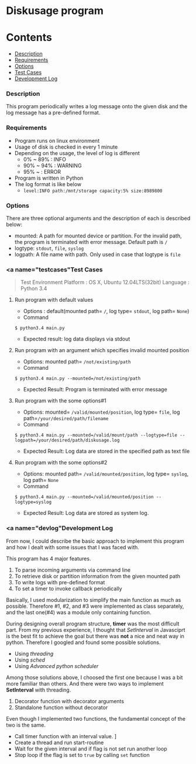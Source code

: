 
# Diskusage program


# Contents

* [Description](#description)
* [Requirements](#requirements)
* [Options](#options)
* [Test Cases](#testcases)
* [Development Log](#devlog)

### <a name="description"></a>Description
This program periodically writes a log message onto the given disk and the log message has a pre-defined format.

### <a name="requirements"></a>Requirements

- Program runs on linux environment
- Usage of disk is checked in every 1 minute
- Depending on the usage, the level of log is different
	- 0% ~ 89% : INFO
	- 90% ~ 94% :  WARNING
	- 95% ~ : ERROR
- Program is written in Python
- The log format is like below
	- `level:INFO path:/mnt/storage capacity:5% size:8989800`

### <a name="options"></a>Options

There are three optional arguments and the description of each is described below: 

 - mounted: A path for mounted device or partition. For the invalid path, the program is terminated with error message. Default path is `/`
 - logtype: `stdout`, `file`, `syslog`
 - logpath: A file name with path. Only used in case that logtype is `file`

### <a name="testcases"</a>Test Cases

> Test Environment
> Platform : OS X, Ubuntu 12.04LTS(32bit)
> Language : Python 3.4


1. Run program with default values
	- Options : default(mounted path= `/`, log type= `stdout`, log path= `None`)
	- Command	
	```Shell
	$ python3.4 main.py
	```
	- Expected result: log data displays via stdout
	
2. Run program with an argument which specifies invalid mounted position
	- Options: mounted path= `/not/existing/path`
	- Command
	```Shell
	$ python3.4 main.py --mounted=/not/existing/path
	```
	- Expected Result: Program is terminated with error message


3. Run program with the some options#1
	- Options: mounted= `/valid/mounted/position`,	log type= `file`, log path=`/your/desired/path/filename`
	- Command
	```Shell
	$ python3.4 main.py --mounted=/valid/mount/path --logtype=file --logpath=/your/desired/path/diskusage.log
	```
	- Expected Result: Log data are stored in the specified path as text file


4. Run program with the some options#2
	- Options: mounted path= `/valid/mounted/position`, log type= `syslog`, log path= `None`
	- Command
	```Shell
	$ python3.4 main.py --mounted=/valid/mounted/position --logtype=syslog
	```
	- Expected Result: Log data are stored as system log.

### <a name="devlog"</a>Development Log

From now, I could describe the basic approach to implement this program and how I dealt with some issues that I was faced with.

This program has 4 major features.

1. To parse incoming arguments via command line
2. To retrieve disk or partition information from the given mounted path
3. To write logs with pre-defined format
4. To set a timer to invoke callback periodically 

Basically, I used modularization to simplify the main function as much as possible. Therefore #1, #2, and #3 were implemented as class separately, and the last one(#4) was a module only containing function.

During designing overall program structure, **timer** was the most difficult part. From my previous experience, I thought that *SetInterval* in Javasciprt is the best fit to achieve the goal but there was **not** a nice and neat way in python. Therefore I googled and found some possible solutions.

- Using *threading*
- Using *sched*
- Using *Advanced python scheduler*

Among those solutions above, I choosed the first one because I was a bit more familiar than others. And there were two ways to implement **SetInterval** with threading.

1. Decorator function with decorator arguments
2. Standalone function without decorator

Even though I implemented two functions, the fundamental concept of the two is the same. 

- Call timer function with an interval value. ]
- Create a thread and run start-routine
- Wait for the given interval and if flag is not set run another loop
- Stop loop if the flag is set to `true` by calling `set` function
